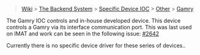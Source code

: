 > [Wiki](Home) > [The Backend System](The-Backend-System) > [Specific Device IOC](Specific-Device-IOC) > [Other](Other) > [Gamry](Gamry)

The Gamry IOC controls and in-house developed device. This device controls a Gamry via its interface communication port. This was last used on IMAT and work can be seen in the following issue:  [#2642](https://github.com/ISISComputingGroup/IBEX/issues/2642)  

Currently there is no specific device driver for these series of devices..


